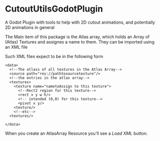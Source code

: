 # CutoutUtilsGodotPlugin
A Godot Plugin with tools to help with 2D cutout animations, and potentially 2D animations in general

The Main item of this package is the Atlas array, which holds an Array of (Atlas) Textures and assignes a name to them.
They can be imported using an XML file

Such XML files expect to be in the following form
```
<data>
  <!--The atlass of all textures in the Atlas Array-->
  <source path="res://pathtosourcetexture"/>
  <!--the entries in the atlas array-->
  <textures>
    <texture name="nametoAssign to this texture">
      <!--Rect2 region for this texture-->
      <rect x y w h/>
      <!-- intended (0,0) for this texture-->
      <pivot x y/>
    <texture/>
    <!--etc-->
  <textures/>

</data>
```
When you create an AtlasArray Resource you'll see a *Load XML* button.

